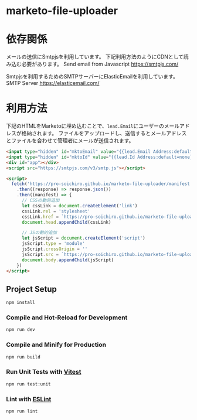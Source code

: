 # marketo-file-uploader

# 依存関係

メールの送信にSmtpjsを利用しています。
下記利用方法のようにCDNとして読み込む必要があります。
Send email from Javascript
https://smtpjs.com/

Smtpjsを利用するためのSMTPサーバーにElasticEmailを利用しています。
SMTP Server
https://elasticemail.com/

# 利用方法

下記のHTMLをMarketoに埋め込むことで、`lead.Email`にユーザーのメールアドレスが格納されます。
ファイルをアップロードし、送信するとメールアドレスとファイルを合わせて管理者にメールが送信されます。

```html
<input type="hidden" id="mktoEmail" value="{{lead.Email Address:default=none}}" />
<input type="hidden" id="mktoId" value="{{lead.Id Address:default=none}}" />
<div id="app"></div>
<script src="https://smtpjs.com/v3/smtp.js"></script>

<script>
  fetch('https://pro-soichiro.github.io/marketo-file-uploader/manifest.json')
    .then((response) => response.json())
    .then((manifest) => {
      // CSSの動的追加
      let cssLink = document.createElement('link')
      cssLink.rel = 'stylesheet'
      cssLink.href = `https://pro-soichiro.github.io/marketo-file-uploader/${manifest['index.css']['file']}`
      document.head.appendChild(cssLink)

      // JSの動的追加
      let jsScript = document.createElement('script')
      jsScript.type = 'module'
      jsScript.crossOrigin = ''
      jsScript.src = `https://pro-soichiro.github.io/marketo-file-uploader/${manifest['index.html']['file']}`
      document.body.appendChild(jsScript)
    })
</script>
```

## Project Setup

```sh
npm install
```

### Compile and Hot-Reload for Development

```sh
npm run dev
```

### Compile and Minify for Production

```sh
npm run build
```

### Run Unit Tests with [Vitest](https://vitest.dev/)

```sh
npm run test:unit
```

### Lint with [ESLint](https://eslint.org/)

```sh
npm run lint
```
